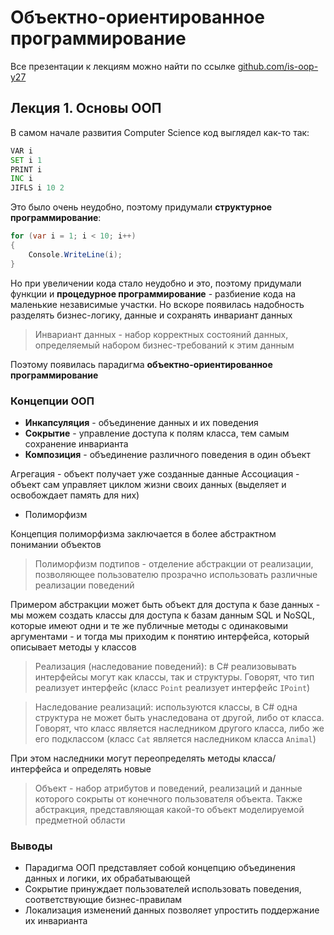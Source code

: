# Объектно-ориентированное программирование

Все презентации к лекциям можно найти по ссылке [github.com/is-oop-y27](https://github.com/is-oop-y27)

## Лекция 1. Основы ООП

В самом начале развития Computer Science код выглядел как-то так:

```asm
VAR i
SET i 1
PRINT i
INC i
JIFLS i 10 2
```

Это было очень неудобно, поэтому придумали **структурное программирование**:

```cs
for (var i = 1; i < 10; i++) 
{
    Console.WriteLine(i);
}
```

Но при увеличении кода стало неудобно и это, поэтому придумали функции и **процедурное программирование** - разбиение кода на маленькие независимые участки. Но вскоре появилась надобность разделять бизнес-логику, данные и сохранять инвариант данных

> Инвариант данных - набор корректных состояний данных, определяемый набором бизнес-требований к этим данным

Поэтому появилась парадигма **объектно-ориентированное программирование**

### Концепции ООП

* **Инкапсуляция** - объединение данных и их поведения
* **Сокрытие** - управление доступа к полям класса, тем самым сохранение инварианта
* **Композиция** - объединение различного поведения в один объект

Агрегация - объект получает уже созданные данные
Ассоциация - объект сам управляет циклом жизни своих данных (выделяет и освобождает память для них)

* Полиморфизм

Концепция полиморфизма заключается в более абстрактном понимании объектов 

> Полиморфизм подтипов - отделение абстракции от реализации, позволяющее пользователю прозрачно использовать различные реализации поведений

Примером абстракции может быть объект для доступа к базе данных - мы можем создать классы для доступа к базам данным SQL и NoSQL, которые имеют одни и те же публичные методы с одинаковыми аргументами - и тогда мы приходим к понятию интерфейса, который описывает методы у классов

> Реализация (наследование поведений): в C# реализовывать интерфейсы могут как классы, так и структуры. Говорят, что тип реализует интерфейс (класс `Point` реализует интерфейс `IPoint`)

> Наследование реализаций: используются классы, в C# одна структура не может быть унаследована от другой, либо от класса. Говорят, что класс является наследником другого класса, либо же его подклассом (класс `Cat` является наследником класса `Animal`)

При этом наследники могут переопределять методы класса/интерфейса и определять новые

> Объект - набор атрибутов и поведений, реализаций и данные которого сокрыты от конечного пользователя объекта. Также абстракция, представляющая какой-то объект моделируемой предметной области

### Выводы

* Парадигма ООП представляет собой концепцию объединения данных и логики, их обрабатывающей
* Сокрытие принуждает пользователей использовать поведения, соответствующие бизнес-правилам
* Локализация изменений данных позволяет упростить поддержание их инварианта



